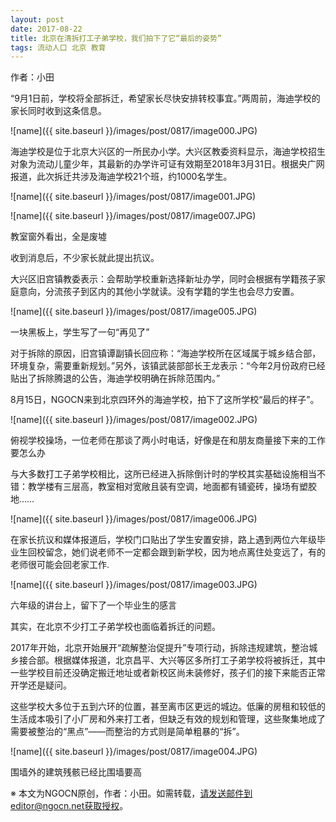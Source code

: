 ```yaml
---
layout: post
date: 2017-08-22
title: 北京在清拆打工子弟学校，我们拍下了它“最后的姿势”
tags: 流动人口 北京 教育
---
```

作者：小田

“9月1日前，学校将全部拆迁，希望家长尽快安排转校事宜。”两周前，海迪学校的家长同时收到这条信息。

![name]({{ site.baseurl }}/images/post/0817/image000.JPG)

<!--more-->

海迪学校是位于北京大兴区的一所民办小学。大兴区教委资料显示，海迪学校招生对象为流动儿童少年，其最新的办学许可证有效期至2018年3月31日。根据央广网报道，此次拆迁共涉及海迪学校21个班，约1000名学生。

![name]({{ site.baseurl }}/images/post/0817/image001.JPG)

![name]({{ site.baseurl }}/images/post/0817/image007.JPG)

教室窗外看出，全是废墟

收到消息后，不少家长就此提出抗议。

大兴区旧宫镇教委表示：会帮助学校重新选择新址办学，同时会根据有学籍孩子家庭意向，分流孩子到区内的其他小学就读。没有学籍的学生也会尽力安置。

![name]({{ site.baseurl }}/images/post/0817/image005.JPG)

一块黑板上，学生写了一句“再见了”

对于拆除的原因，旧宫镇谭副镇长回应称：“海迪学校所在区域属于城乡结合部，环境复杂，需要重新规划。”另外，该镇武装部部长王龙表示：“今年2月份政府已经贴出了拆除腾退的公告，海迪学校明确在拆除范围内。”

8月15日，NGOCN来到北京四环外的海迪学校，拍下了这所学校“最后的样子”。

![name]({{ site.baseurl }}/images/post/0817/image002.JPG)

俯视学校操场，一位老师在那谈了两小时电话，好像是在和朋友商量接下来的工作要怎么办

与大多数打工子弟学校相比，这所已经进入拆除倒计时的学校其实基础设施相当不错：教学楼有三层高，教室相对宽敞且装有空调，地面都有铺瓷砖，操场有塑胶地……

![name]({{ site.baseurl }}/images/post/0817/image006.JPG)

在家长抗议和媒体报道后，学校门口贴出了学生安置安排，路上遇到两位六年级毕业生回校留念，她们说老师不一定都会跟到新学校，因为地点离住处变远了，有的老师很可能会回老家工作.

![name]({{ site.baseurl }}/images/post/0817/image003.JPG)

六年级的讲台上，留下了一个毕业生的感言

其实，在北京不少打工子弟学校也面临着拆迁的问题。

2017年开始，北京开始展开“疏解整治促提升”专项行动，拆除违规建筑，整治城乡接合部。根据媒体报道，北京昌平、大兴等区多所打工子弟学校将被拆迁，其中一些学校目前还没确定搬迁地址或者新校区尚未装修好，孩子们的接下来能否正常开学还是疑问。

这些学校大多位于五到六环的位置，甚至离市区更远的城边。低廉的房租和较低的生活成本吸引了小厂房和外来打工者，但缺乏有效的规划和管理，这些聚集地成了需要被整治的“黑点”——而整治的方式则是简单粗暴的“拆”。

![name]({{ site.baseurl }}/images/post/0817/image004.JPG)

围墙外的建筑残骸已经比围墙要高

※ 本文为NGOCN原创，作者：小田。如需转载，请发送邮件到editor@ngocn.net获取授权。



